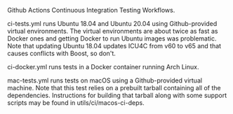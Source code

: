 Github Actions Continuous Integration Testing Workflows.

ci-tests.yml runs Ubuntu 18.04 and Ubuntu 20.04 using Github-provided virtual environments. The virtual environments are about twice as fast as Docker ones and getting Docker to run Ubuntu images was problematic. Note that updating Ubuntu 18.04 updates ICU4C from v60 to v65 and that causes conflicts with Boost, so don't.

ci-docker.yml runs tests in a Docker container running Arch Linux.

mac-tests.yml runs tests on macOS using a Github-provided virtual machine. Note that this test relies on a prebuilt tarball containing all of the dependencies. Instructions for building that tarball along with some support scripts may be found in utils/ci/macos-ci-deps.
